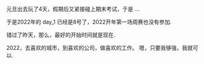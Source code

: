 元旦出去玩了4天，假期后又紧接碰上期末考试，于是 ...

于是2022年的 day_1 已经是8号了，2022开年第一场周赛也没有参加.

错过了昨天，那么，最好的开始时间就是现在.

2022，去喜欢的城市，到喜欢的公司，做喜欢的工作。 嗯，只要我够强，我就可以.
